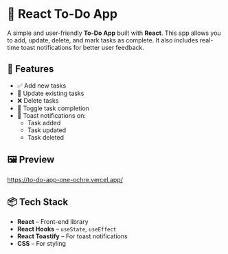 # 📝 React To-Do App

A simple and user-friendly **To-Do App** built with **React**. This app allows you to add, update, delete, and mark tasks as complete. It also includes real-time toast notifications for better user feedback.

## 🚀 Features

- ✅ Add new tasks
- 📝 Update existing tasks
- ❌ Delete tasks
- 🔄 Toggle task completion
- 🔔 Toast notifications on:
  - Task added
  - Task updated
  - Task deleted
 
## 🖼️ Preview

https://to-do-app-one-ochre.vercel.app/

## 📦 Tech Stack

- **React** – Front-end library
- **React Hooks** – `useState`, `useEffect`
- **React Toastify** – For toast notifications
- **CSS** – For styling
 
 

